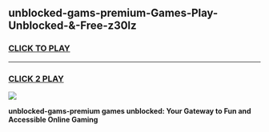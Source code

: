 
## unblocked-gams-premium-Games-Play-Unblocked-&-Free-z30lz
<h3>
<a href="https://premium76.site?title=unblocked-gams-premium&ref=24A">CLICK TO PLAY</a></h3>
<hr>

<h3>
<a href="https://premium76.site?title=unblocked-gams-premium&ref=24A">CLICK 2 PLAY</a>
  
</h3>

<a href="https://premium76.site?title=unblocked-gams-premium&ref=24A"><img src="https://clearcache.store/games.png"></a>


**unblocked-gams-premium games unblocked: Your Gateway to Fun and Accessible Online Gaming**
